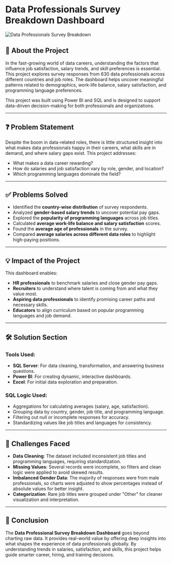 # Data Professionals Survey Breakdown Dashboard

![Data Professionals Survey Breakdown](https://github.com/user-attachments/assets/ab3515fa-0656-4df8-80a8-81b9616ae2d2)

## 📘 About the Project

In the fast-growing world of data careers, understanding the factors that influence job satisfaction, salary trends, and skill preferences is essential. This project explores survey responses from 630 data professionals across different countries and job roles. The dashboard helps uncover meaningful patterns related to demographics, work-life balance, salary satisfaction, and programming language preferences.

This project was built using Power BI and SQL and is designed to support data-driven decision-making for both professionals and organizations.

---

## ❓ Problem Statement

Despite the boom in data-related roles, there is little structured insight into what makes data professionals happy in their careers, what skills are in demand, and where salary gaps exist. This project addresses:

- What makes a data career rewarding?
- How do salaries and job satisfaction vary by role, gender, and location?
- Which programming languages dominate the field?

---

## ✅ Problems Solved

- Identified the **country-wise distribution** of survey respondents.
- Analyzed **gender-based salary trends** to uncover potential pay gaps.
- Explored the **popularity of programming languages** across job titles.
- Calculated **average work-life balance and salary satisfaction** scores.
- Found the **average age of professionals** in the survey.
- Compared **average salaries across different data roles** to highlight high-paying positions.

---

## 💡 Impact of the Project

This dashboard enables:

- **HR professionals** to benchmark salaries and close gender pay gaps.
- **Recruiters** to understand where talent is coming from and what they value most.
- **Aspiring data professionals** to identify promising career paths and necessary skills.
- **Educators** to align curriculum based on popular programming languages and job demand.

---

## 🛠️ Solution Section

### Tools Used:
- **SQL Server**: For data cleaning, transformation, and answering business questions.
- **Power BI**: For creating dynamic, interactive dashboards.
- **Excel**: For initial data exploration and preparation.

### SQL Logic Used:
- Aggregations for calculating averages (salary, age, satisfaction).
- Grouping data by country, gender, job title, and programming language.
- Filtering out null or incomplete responses for accuracy.
- Standardizing values like job titles and languages for consistency.

---

## 🧩 Challenges Faced

- **Data Cleaning**: The dataset included inconsistent job titles and programming languages, requiring standardization.
- **Missing Values**: Several records were incomplete, so filters and clean logic were applied to avoid skewed results.
- **Imbalanced Gender Data**: The majority of responses were from male professionals, so charts were adjusted to show percentages instead of absolute values for better insight.
- **Categorization**: Rare job titles were grouped under "Other" for cleaner visualization and interpretation.

---

## 📌 Conclusion

The **Data Professional Survey Breakdown Dashboard** goes beyond charting raw data. It provides real-world value by offering deep insights into what shapes the experience of data professionals globally. By understanding trends in salaries, satisfaction, and skills, this project helps guide smarter career, hiring, and training decisions.



